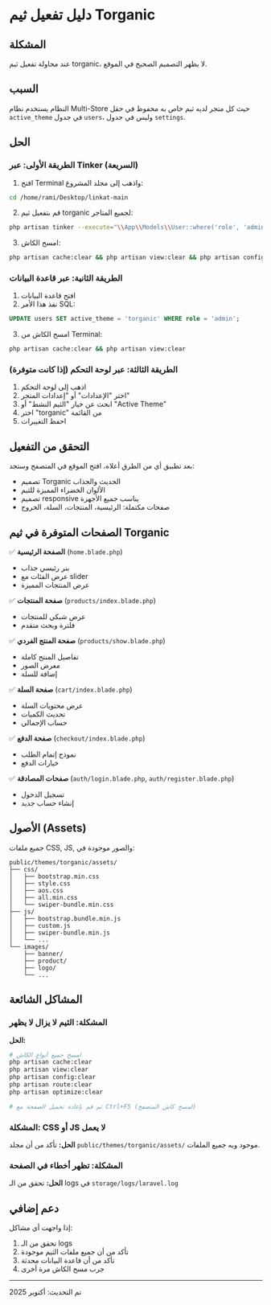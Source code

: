 # دليل تفعيل ثيم Torganic

## المشكلة
عند محاولة تفعيل ثيم torganic، لا يظهر التصميم الصحيح في الموقع.

## السبب
النظام يستخدم نظام Multi-Store حيث كل متجر لديه ثيم خاص به محفوظ في حقل `active_theme` في جدول `users`، وليس في جدول `settings`.

## الحل

### الطريقة الأولى: عبر Tinker (السريعة)

1. افتح Terminal واذهب إلى مجلد المشروع:
```bash
cd /home/rami/Desktop/linkat-main
```

2. قم بتفعيل ثيم torganic لجميع المتاجر:
```bash
php artisan tinker --execute="\\App\\Models\\User::where('role', 'admin')->update(['active_theme' => 'torganic']); echo 'Theme updated';"
```

3. امسح الكاش:
```bash
php artisan cache:clear && php artisan view:clear && php artisan config:clear
```

### الطريقة الثانية: عبر قاعدة البيانات

1. افتح قاعدة البيانات
2. نفذ هذا الأمر SQL:
```sql
UPDATE users SET active_theme = 'torganic' WHERE role = 'admin';
```

3. امسح الكاش من Terminal:
```bash
php artisan cache:clear && php artisan view:clear
```

### الطريقة الثالثة: عبر لوحة التحكم (إذا كانت متوفرة)

1. اذهب إلى لوحة التحكم
2. اختر "الإعدادات" أو "إعدادات المتجر"
3. ابحث عن خيار "الثيم النشط" أو "Active Theme"
4. اختر "torganic" من القائمة
5. احفظ التغييرات

## التحقق من التفعيل

بعد تطبيق أي من الطرق أعلاه، افتح الموقع في المتصفح وستجد:
- تصميم Torganic الحديث والجذاب
- الألوان الخضراء المميزة للثيم
- تصميم responsive يناسب جميع الأجهزة
- صفحات مكتملة: الرئيسية، المنتجات، السلة، الخروج

## الصفحات المتوفرة في ثيم Torganic

✅ **الصفحة الرئيسية** (`home.blade.php`)
- بنر رئيسي جذاب
- عرض الفئات مع slider
- عرض المنتجات المميزة

✅ **صفحة المنتجات** (`products/index.blade.php`)
- عرض شبكي للمنتجات
- فلترة وبحث متقدم

✅ **صفحة المنتج الفردي** (`products/show.blade.php`)
- تفاصيل المنتج كاملة
- معرض الصور
- إضافة للسلة

✅ **صفحة السلة** (`cart/index.blade.php`)
- عرض محتويات السلة
- تحديث الكميات
- حساب الإجمالي

✅ **صفحة الدفع** (`checkout/index.blade.php`)
- نموذج إتمام الطلب
- خيارات الدفع

✅ **صفحات المصادقة** (`auth/login.blade.php`, `auth/register.blade.php`)
- تسجيل الدخول
- إنشاء حساب جديد

## الأصول (Assets)

جميع ملفات CSS, JS, والصور موجودة في:
```
public/themes/torganic/assets/
├── css/
│   ├── bootstrap.min.css
│   ├── style.css
│   ├── aos.css
│   ├── all.min.css
│   └── swiper-bundle.min.css
├── js/
│   ├── bootstrap.bundle.min.js
│   ├── custom.js
│   ├── swiper-bundle.min.js
│   └── ...
└── images/
    ├── banner/
    ├── product/
    ├── logo/
    └── ...
```

## المشاكل الشائعة

### المشكلة: الثيم لا يزال لا يظهر
**الحل:**
```bash
# امسح جميع أنواع الكاش
php artisan cache:clear
php artisan view:clear
php artisan config:clear
php artisan route:clear
php artisan optimize:clear

# ثم قم بإعادة تحميل الصفحة مع Ctrl+F5 (لمسح كاش المتصفح)
```

### المشكلة: CSS أو JS لا يعمل
**الحل:**
تأكد من أن مجلد `public/themes/torganic/assets/` موجود وبه جميع الملفات.

### المشكلة: تظهر أخطاء في الصفحة
**الحل:**
تحقق من الـ logs في `storage/logs/laravel.log`

## دعم إضافي

إذا واجهت أي مشاكل:
1. تحقق من الـ logs
2. تأكد من أن جميع ملفات الثيم موجودة
3. تأكد من أن قاعدة البيانات محدثة
4. جرب مسح الكاش مرة أخرى

---

تم التحديث: أكتوبر 2025


